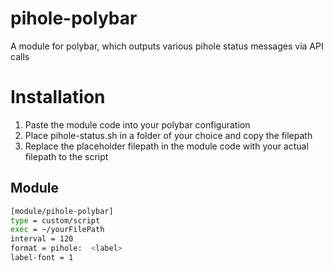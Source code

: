 # pihole-polybar
A module for polybar, which outputs various pihole status messages via API calls

# Installation

1. Paste the module code into your polybar configuration
2. Place pihole-status.sh in a folder of your choice and copy the filepath
3. Replace the placeholder filepath in the module code with your actual filepath to the script

## Module

```bash
[module/pihole-polybar]
type = custom/script
exec = ~/yourFilePath
interval = 120
format = pihole:  <label>
label-font = 1
```
